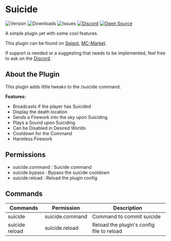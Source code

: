 # Suicide

![Version](https://img.shields.io/github/v/release/ExceptedPrism3/Suicide)
![Downloads](https://img.shields.io/github/downloads/ExceptedPrism3/Suicide/total)
![Issues](https://img.shields.io/github/issues/ExceptedPrism3/Suicide)
[![Discord](https://img.shields.io/discord/850407951629287424)](https://discord.gg/MfR5mcpVfX)
[![Open Source](https://badges.frapsoft.com/os/v1/open-source.svg?v=103)](https://opensource.org/)

A simple plugin yet with some cool features.

This plugin can be found on [Spigot](https://www.spigotmc.org/resources/suicide.93367/), [MC-Market](https://www.mc-market.org/resources/20360/).

If support is needed or a suggesting that needs to be implemented, feel free to ask on the [Discord](https://discord.gg/MfR5mcpVfX).

## About the Plugin
This plugin adds little tweaks to the /suicide command.

**Features:**
* Broadcasts if the player has Suicided
* Display the death location
* Sends a Firework into the sky upon Suiciding
* Plays a Sound upon Suiciding
* Can be Disabled in Desired Worlds
* Cooldown for the Command
* Harmless Firework



## Permissions
- suicide.command : Suicide command
- suicide.bypass : Bypass the suicide cooldown
- suicide.reload : Reload the plugin config

## Commands

<table>
  <thead>
    <tr>
      <th>Commands</th>
      <th>Permission</th>
      <th>Description</th>
    </tr>
  </thead>
  <tbody>
    <tr>
      <td>suicide</td>
      <td>suicide.command</td>
      <td>Command to commit suicide</td>
    </tr>
    <tr>
      <td>suicide reload</td>
      <td>suicide.reload</td>
      <td>Reload the plugin's config file to reload</td>
    </tr>
  </tbody>
</table>